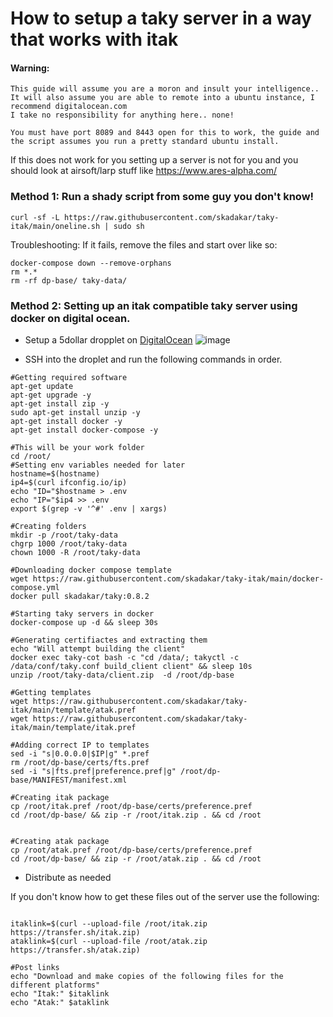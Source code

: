 # How to setup a taky server in a way that works with itak

#### Warning: 
```
This guide will assume you are a moron and insult your intelligence.. 
It will also assume you are able to remote into a ubuntu instance, I recommend digitalocean.com 
I take no responsibility for anything here.. none!

You must have port 8089 and 8443 open for this to work, the guide and the script assumes you run a pretty standard ubuntu install.
```
If this does not work for you setting up a server is not for you and you should look at airsoft/larp stuff like https://www.ares-alpha.com/

### Method 1: Run a shady script from some guy you don't know!
```
curl -sf -L https://raw.githubusercontent.com/skadakar/taky-itak/main/oneline.sh | sudo sh
```

Troubleshooting:
If it fails, remove the files and start over like so:
```
docker-compose down --remove-orphans
rm *.*
rm -rf dp-base/ taky-data/
```

### Method 2: Setting up an itak compatible taky server using docker on digital ocean.

* Setup a 5dollar dropplet on [DigitalOcean](https://digitalocean.com)
![image](https://user-images.githubusercontent.com/25975089/162523986-470dbc4b-65dc-44db-a32f-a07b39c645f8.png)

* SSH into the droplet and run the following commands in order.
```
#Getting required software
apt-get update
apt-get upgrade -y
apt-get install zip -y
sudo apt-get install unzip -y
apt-get install docker -y
apt-get install docker-compose -y

#This will be your work folder
cd /root/ 
#Setting env variables needed for later
hostname=$(hostname)
ip4=$(curl ifconfig.io/ip)
echo "ID="$hostname > .env
echo "IP="$ip4 >> .env
export $(grep -v '^#' .env | xargs)

#Creating folders
mkdir -p /root/taky-data
chgrp 1000 /root/taky-data
chown 1000 -R /root/taky-data

#Downloading docker compose template 
wget https://raw.githubusercontent.com/skadakar/taky-itak/main/docker-compose.yml
docker pull skadakar/taky:0.8.2

#Starting taky servers in docker 
docker-compose up -d && sleep 30s

#Generating certifiactes and extracting them
echo "Will attempt building the client"
docker exec taky-cot bash -c "cd /data/; takyctl -c /data/conf/taky.conf build_client client" && sleep 10s
unzip /root/taky-data/client.zip  -d /root/dp-base

#Getting templates
wget https://raw.githubusercontent.com/skadakar/taky-itak/main/template/atak.pref
wget https://raw.githubusercontent.com/skadakar/taky-itak/main/template/itak.pref

#Adding correct IP to templates
sed -i "s|0.0.0.0|$IP|g" *.pref
rm /root/dp-base/certs/fts.pref
sed -i "s|fts.pref|preference.pref|g" /root/dp-base/MANIFEST/manifest.xml

#Creating itak package
cp /root/itak.pref /root/dp-base/certs/preference.pref
cd /root/dp-base/ && zip -r /root/itak.zip . && cd /root


#Creating atak package
cp /root/atak.pref /root/dp-base/certs/preference.pref
cd /root/dp-base/ && zip -r /root/atak.zip . && cd /root
```
* Distribute as needed

If you don't know how to get these files out of the server use the following:
```

itaklink=$(curl --upload-file /root/itak.zip https://transfer.sh/itak.zip)
ataklink=$(curl --upload-file /root/atak.zip https://transfer.sh/atak.zip)

#Post links
echo "Download and make copies of the following files for the different platforms"
echo "Itak:" $itaklink
echo "Atak:" $ataklink
```
